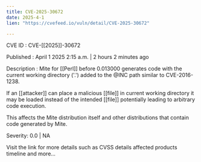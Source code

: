 ```yaml
---
title: CVE-2025-30672
date: 2025-4-1
lien: "https://cvefeed.io/vuln/detail/CVE-2025-30672"

---
```


CVE ID : CVE-[[2025]]-30672
 
Published :  April 1
2025
2:15 a.m. | 2 hours
2 minutes ago
 
Description : Mite for  [[Perl]] before 0.013000 generates code with the current working directory ('.') added to the @INC path similar to CVE-2016-1238.

If an  [[attacker]] can place a malicious  [[file]] in current working directory
it may be 
loaded instead of the intended  [[file]]
potentially leading to arbitrary 
code execution.

This affects the Mite distribution itself
and other distributions that contain code generated by Mite.
 
Severity: 0.0 | NA
 
Visit the link for more details
such as CVSS details
affected products
timeline
and more...
